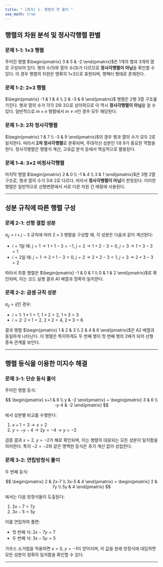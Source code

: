 ```yaml
---
title: " (최저) 1. 행렬의 뜻 풀이 " 
use_math: true
---
```




## 행렬의 차원 분석 및 정사각행렬 판별

### 문제 1-1: 1×3 행렬

주어진 행렬 $\begin{pmatrix} 3 & 5 & -2 \end{pmatrix}$은 1개의 행과 3개의 열로 구성되어 있다. 행의 수(1)와 열의 수(3)가 다르므로 **정사각행렬이 아님**을 확인할 수 있다. 이 경우 행렬의 차원은 명확히 1×3으로 표현되며, 행벡터 형태로 존재한다.

### 문제 1-2: 2×3 행렬

$\begin{pmatrix} -1 & 1 & 4 \\ 2 & -3 & 6 \end{pmatrix}$ 행렬은 2행 3열 구조를 가진다. 행과 열의 수가 각각 2와 3으로 상이하므로 이 역시 **정사각행렬이 아님**을 알 수 있다. 일반적으로 $m \times n$ 행렬에서 $m \neq n$인 경우 모두 해당된다.

### 문제 1-3: 2차 정사각행렬

$\begin{pmatrix} 1 & 7 \\ -3 & 9 \end{pmatrix}$의 경우 행과 열의 수가 모두 2로 일치한다. 따라서 **2차 정사각행렬**로 분류되며, 주대각선 성분인 1과 9가 중요한 역할을 한다. 정사각행렬은 행렬식 계산, 고유값 분석 등에서 핵심적으로 활용된다.

### 문제 1-4: 3×2 비정사각행렬

마지막 행렬 $\begin{pmatrix} 2 & 0 \\ -1 & 4 \\ 3 & 1 \end{pmatrix}$은 3행 2열 구조로, 행과 열의 수가 3과 2로 다르다. 따라서 **정사각행렬이 아님**이 판정된다. 이러한 행렬은 일반적으로 선형변환에서 서로 다른 차원 간 매핑에 사용된다.

---

## 성분 규칙에 따른 행렬 구성

### 문제 2-1: 선형 결합 성분

$a_{ij} = i + j - 3$ 규칙에 따라 $2 \times 3$ 행렬을 구성할 때, 각 성분은 다음과 같이 계산된다:

- $i=1$일 때: $j=1 → 1+1-3 = -1$, $j=2 → 1+2-3=0$, $j=3 → 1+3-3=1$
- $i=2$일 때: $j=1 → 2+1-3=0$, $j=2 → 2+2-3=1$, $j=3 → 2+3-3=2$

따라서 최종 행렬은 $\begin{pmatrix} -1 & 0 & 1 \\ 0 & 1 & 2 \end{pmatrix}$로 확인되며, 이는 코드 실행 결과 A1 배열과 정확히 일치한다.

### 문제 2-2: 곱셈 규칙 성분

$a_{ij} = ij$인 경우:

- $i=1$: $1×1=1$, $1×2=2$, $1×3=3$
- $i=2$: $2×1=2$, $2×2=4$, $2×3=6$

결과 행렬 $\begin{pmatrix} 1 & 2 & 3 \\ 2 & 4 & 6 \end{pmatrix}$은 A2 배열과 동일하게 나타난다. 이 행렬은 특이하게도 두 번째 행이 첫 번째 행의 2배가 되어 선형 종속 관계를 보인다.

---

## 행렬 등식을 이용한 미지수 해결

### 문제 3-1: 단순 등식 풀이

주어진 행렬 등식:

$$
\begin{pmatrix} x+1 & 6 \\ y & -2 \end{pmatrix} = \begin{pmatrix} 3 & 6 \\ -y-4 & -2 \end{pmatrix}
$$

에서 성분별 비교를 수행한다:

1. $x+1 = 3 → x=2$
2. $y = -y-4 → 2y = -4 → y=-2$

검증 결과 $x=2$, $y=-2$가 해로 확인되며, 이는 행렬의 대응되는 모든 성분이 일치함을 의미한다. 특히 $-2 = -2$와 같은 명백한 등식은 추가 계산 없이 성립한다.

### 문제 3-2: 연립방정식 풀이

두 번째 등식:

$$
\begin{pmatrix} 2 & 2x-7 \\ 3x-5 & 4 \end{pmatrix} = \begin{pmatrix} 2 & 7y \\ 5y & 4 \end{pmatrix}
$$

에서는 다음 방정식들이 도출된다:

1. $2x - 7 = 7y$
2. $3x - 5 = 5y$

이를 연립하여 풀면:

- 첫 번째 식: $2x - 7y = 7$
- 두 번째 식: $3x - 5y = 5$

가우스 소거법을 적용하면 $x=0$, $y=-1$이 얻어지며, 이 값을 원래 방정식에 대입하면 모든 성분이 정확히 일치함을 확인할 수 있다.

---